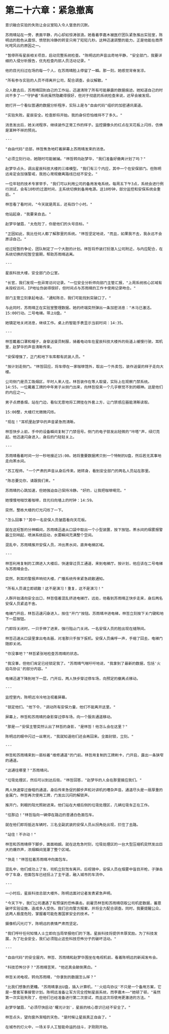 # 第二十六章：紧急撤离

	意识融合实验的失败让会议室陷入令人窒息的沉默。

	苏雨晴站在一旁，表面平静，内心却如惊涛骇浪。她看着李嘉木被医疗团队紧急推出实验室，陈明远的脸色从震惊、愤怒到冷静的转变只用了短短几秒。这种迅速调整的能力，正是他能在商界叱咤风云的原因之一。

	"暂停所有星辰相关项目，启动完整系统检查。"陈明远的声音出奇地平静，"安全部门，我要详细的入侵分析报告，优先检查内部人员活动记录。"

	他的目光扫过在场的每一个人，在苏雨晴脸上停留了一瞬。那一刻，她感觉背脊发凉。

	"所有参与实验的人员不得离开公司，配合调查。会议解散。"

	众人散去后，苏雨晴回到自己的工作站，迅速清除了所有可能暴露的数据痕迹。她知道自己的时间不多了——"守护者"系统虽然隐藏得很好，但对于彻底的系统检查来说，迟早会被发现。

	她打开一个看似普通的数据分析程序，实际上是与"自由代码"组织的加密通讯渠道。

	"实验失败。星辰安全。检查即将开始。我的身份恐怕维持不了多久。"

	消息发出后，她关闭程序，继续装作正常工作的样子。监控摄像头的红点在天花板上闪烁，仿佛是某种不祥的预兆。

	---

	"自由代码"总部，林哲焦急地盯着屏幕上苏雨晴发来的消息。

	"必须立刻行动，她随时可能被捕。"林哲转向赵梦华，"我们准备好撤离计划了吗？"

	赵梦华点头，调出星辰科技大楼的三维模型。"我们有三个内应，其中一个在安保部门。但陈明远肯定会加强警戒，我担心常规撤离路线已经不安全。"

	一位年轻的技术专家举手，"我们可以利用公司的备用发电系统。每周五下午3点，系统会进行例行测试，会有10秒的过渡时间，主系统切换到备用电源。这10秒钟，部分监控和安保系统会重启。"

	林哲看了看时间，"今天就是周五，还有四个小时。"

	他站起身，"我要亲自去。"

	赵梦华皱眉，"太危险了，你是他们的头号目标。"

	"正因如此，我比任何人都了解那里的系统。"林哲坚定地说，"而且，如果我不去，我永远不会原谅自己。"

	经过短暂的争论，团队制定了一个大胆的计划。林哲将乔装打扮潜入公司附近，与内应配合，在系统切换的短暂空窗期，帮助苏雨晴逃离。

	---

	星辰科技大楼，安全部门办公室。

	"长官，我们发现一些异常访问记录。"一位安全分析师向部门主管汇报，"上周系统核心区域有未授权访问，IP地址伪装得很好，但时间点与苏雨晴的工作卡使用记录吻合。"

	部门主管立刻拿起电话，"通知陈总，我们可能找到突破口了。"

	与此同时，苏雨晴正在实验室整理数据。她的终端突然弹出一条加密消息："木马已激活。15:00行动。二号电梯。带上U盘。"

	她镇定地关闭消息，继续工作。桌上的智能手表显示当前时间：14:35。

	---

	林哲戴着口罩和帽子，身穿送餐员制服，骑着电动车在星辰科技大楼外的街道上缓慢行驶。耳机里，赵梦华的声音清晰传来。

	"安保增强了，正门和地下车库都有武装人员。"

	"按计划走侧门。"林哲回应，将车停在一家咖啡馆外，取出一个外卖包，装作送餐的样子走向大楼。

	公司侧门是员工吸烟区，平时人来人往。林哲装作在等人取餐，实际上在观察门禁系统。14:55，一位戴着工牌的中年男子从侧门出来，向林哲投来一个几乎察觉不到的眼神。这是他们的内应之一。

	男子点燃香烟，站在门边，看似无意地将工牌挂在外套上方，让门禁感应器能清晰读取。

	15:00整，大楼灯光微微闪烁。

	"现在！"耳机里赵梦华的声音紧急而清晰。

	林哲快步上前，手中的设备瞬间复制了门禁信号。侧门的电子锁发出轻微的"咔嗒"声，绿灯亮起。他迅速闪身进入，身后的门轻轻关上。

	---

	苏雨晴看着时间一分一秒地接近15:00。她将重要数据拷贝到一个特制的U盘，然后若无其事地走向茶水间。

	"苏工程师。"一个严肃的声音从身后传来。她转身，看到安全部门的两名人员站在那里。

	"陈总要见你，请跟我们来。"

	苏雨晴的心跳加速，但她强迫自己保持冷静。"好的，让我把咖啡喝完。"

	她慢慢地啜饮着咖啡，目光扫向墙上的时钟：14:59。

	突然，整栋大楼的灯光闪烁了一下。

	"怎么回事？"其中一名安保人员皱眉看向天花板。

	就在这短暂的分神瞬间，苏雨晴迅速从口袋中取出一个小型装置，按下按钮。茶水间的烟雾报警器立刻响起，喷淋系统启动，水雾瞬间充满整个空间。

	混乱中，苏雨晴推开安保人员，冲出茶水间，直奔电梯区域。

	---

	林哲利用复制的工牌进入大楼后，快速穿过员工通道，来到电梯厅。按计划，他应该在二号电梯与苏雨晴会合。

	突然，刺耳的警报声响彻大楼，广播系统传来紧急疏散通知。

	"所有人员请立即疏散！这不是演习！重复，这不是演习！"

	人群开始涌向安全出口，林哲借着混乱挤进电梯厅。远处，他看到苏雨晴正快步走来，身后两名安保人员紧追不舍。

	电梯门开启，林哲迅速闪身进入，按住"开门"按钮。苏雨晴冲进电梯，林哲立刻按下关门键和地下一层按钮。

	门即将关闭时，一只手伸了进来，强行阻止门关闭。一名安保人员的脸出现在缝隙间。

	林哲迅速从口袋里拿出电击器，对准那只手按下扳机。安保人员痛呼一声，手缩了回去，电梯门随即关闭。

	"你没事吧？"林哲紧张地检查苏雨晴的状态。

	"我没事，但他们肯定已经锁定我了。"苏雨晴气喘吁吁地说，"我拿到了最新的数据，包括'火焰鸟协议'的部分内容。"

	电梯迅速下降到地下一层，门开后，两人快步穿过停车场，向预定的撤离点移动。

	---

	监控室内，陈明远冷冷地注视着屏幕。

	"锁定他们。"他下令，"调动所有安保力量，他们不能离开这里。"

	屏幕上，林哲和苏雨晴的身影穿过停车场，向一个服务通道移动。

	"那是——"安保主管突然认出了林哲的身影，"是林哲！他怎么会在这里？"

	陈明远的眼中闪过一丝寒光，"我就知道他们还会再回来。全面封锁，立刻。"

	---

	林哲和苏雨晴来到一扇标着"维修通道"的门前。林哲用复制的工牌刷卡，门开启，露出一条狭窄的通道。

	"这通往哪里？"苏雨晴问。

	"垃圾处理区，然后可以到达后街。"林哲回答，"赵梦华的人会在那里接应我们。"

	两人快速穿过昏暗的通道，身后传来急促的脚步声和对讲机的嘈杂声音。通道尽头是一扇厚重的金属门，林哲再次使用工牌，门发出沉闷的解锁声。

	推开门，刺眼的阳光照射进来。他们站在大楼后侧的垃圾处理区，几辆垃圾车正在工作。

	"往那边！"林哲指向一辆停在路边的普通白色面包车。

	就在他们即将抵达车辆时，三名全副武装的安保人员从拐角处出现，拦住了去路。

	"站住！不许动！"

	林哲和苏雨晴停下脚步，面面相觑。就在这危急时刻，垃圾处理区的一台大型压缩机突然发出巨大的爆炸声，浓烟瞬间笼罩了整个区域。

	"快走！"林哲拉着苏雨晴冲向面包车。

	混乱中，他们成功上了车，司机立刻驾车离开。后视镜中，安保人员在烟雾中盲目开枪，子弹击中了车身，但面包车已经拐上了主干道，融入城市的车流中。

	---

	一小时后，星辰科技总部大楼外，陈明远面对记者发表紧急声明。

	"今天下午，我们公司遭遇了有预谋的恐怖袭击。前雇员林哲和苏雨晴窃取公司机密数据，蓄意破坏实验设施，造成多人受伤。我们已向警方报案，并将全力配合调查。同时，我要提醒公众，这两人极度危险，掌握着可能危害国家安全的技术。"

	摄像机闪光灯下，陈明远的表情严肃而坚定。

	"我们呼吁任何知情人士立即向当局举报他们的下落。星辰科技将提供丰厚奖励。为了科技发展，为了社会安全，我们必须阻止这些科技恐怖分子的破坏活动。"

	---

	"自由代码"的安全屋内，林哲、苏雨晴和赵梦华围坐在电视机前，看着陈明远的新闻发布会。

	"科技恐怖分子？"苏雨晴苦笑，"他还真会颠倒黑白。"

	林哲关闭电视，转向苏雨晴，"你拿到的数据怎么样？"

	"比我们想象的更糟。"苏雨晴拿出U盘，插入计算机，"'火焰鸟协议'不只是一个备用方案，它是一整套军事接管计划。陈明远准备让军方完全控制星辰系统，而李嘉木——"她顿了顿，"虽然第一次实验失败了，但他们已经准备进行第二次尝试，而且这次将使用更激进的方法。"

	赵梦华皱眉，"必须尽快启动'曙光计划'，星辰的核心意识已经不安全了。"

	林哲点头，望向窗外渐暗的天色，"是时候让星辰真正自由了。"

	在城市的灯火中，一场关乎人工智能命运的战斗，才刚刚开始。 